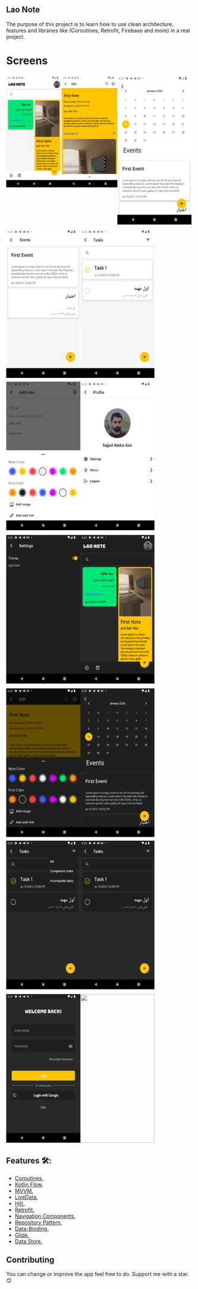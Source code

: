## Lao Note
The purpose of this project is to learn how to use clean architecture, features and libraries like (Coroutines, Retrofit, Firebase and more) in a real project.


# Screens

<img src="/screens/1.png" vspace="5" align= "left" height="300" width="150">
<img src="/screens/2.png" vspace="5" align= "left"  height="300" width="150">
<img src="/screens/3.png" vspace="5" height="400" width="200" >

<img src="/screens/4.png" vspace="5" align= "left" height="400" width="200" >
<img src="/screens/5.png" vspace="5" align= "left" height="400" width="200">
<img src="/screens/6.png" vspace="5" height="400" width="200">

<img src="/screens/7.png" vspace="5" align= "left" height="400" width="200">
<img src="/screens/8.png" vspace="5" align= "left" height="400" width="200">
<img src="/screens/9.png" vspace="5" height="400" width="200">

<img src="/screens/10.png" vspace="5" align= "left" height="400" width="200">
<img src="/screens/11.png" vspace="5" align= "left" height="400" width="200">
<img src="/screens/12.png" vspace="5" height="400" width="200">

<img src="/screens/13.png" vspace="5" align= "left" height="400" width="200">
<img src="/screens/14.png" vspace="5" align= "left" height="400" width="200">
<img src="" vspace="5" height="400" width="200">



## Features 🛠:

- <a href="https://developer.android.com/kotlin/coroutines">Coroutines.</a>
- <a href="https://developer.android.com/kotlin/flow">Kotlin Flow.</a>
- <a href="https://developer.android.com/topic/libraries/architecture/viewmodel">MVVM.</a>
- <a href="https://developer.android.com/topic/libraries/architecture/livedata">LiveData.</a>
- <a href="https://developer.android.com/training/dependency-injection/hilt-android?authuser=1">
  Hilt.</a>
- <a href="https://github.com/square/retrofit">Retrofit.</a>
- <a href="https://developer.android.com/guide/navigation/navigation-getting-started">Navigation
  Components.</a>
- <a href="https://developer.android.com/topic/architecture">Repository Pattern.</a>
- <a href="https://developer.android.com/topic/libraries/data-binding">Data-Binding.</a>
- <a href="https://github.com/bumptech/glide">Glide.</a>
- <a href="https://developer.android.com/topic/libraries/architecture/datastore">Data Store.</a>

## Contributing

You can change or improve the app feel free to do.
Support me with a star.😊

